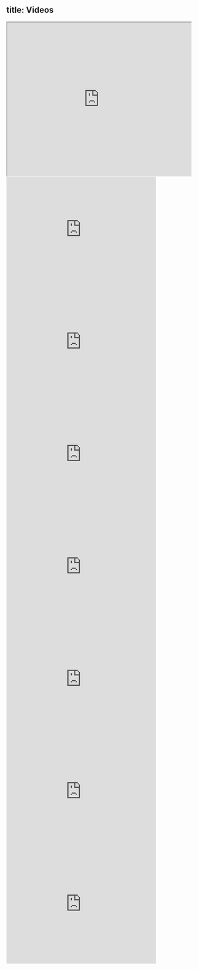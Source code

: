 title: Videos
----------------


<iframe src="http://www.youtube.com/embed/videoseries?list=UUWe-Z_fY4HKcZr5pjUOxSSQ" width="480" height="400"></iframe>



<iframe width="390" height="293" src="https://www.youtube.com/embed/NugMVZn-54g" frameborder="0" allowfullscreen></iframe>

<iframe width="390" height="293" src="https://www.youtube.com/embed/25xdhh7R9E8" frameborder="0" allowfullscreen></iframe>

<iframe width="390" height="293" src="https://www.youtube.com/embed/Sbv4CYq3dPs" frameborder="0" allowfullscreen></iframe>

<iframe width="390" height="293" src="https://www.youtube.com/embed/BK-Cd_cNc0E" frameborder="0" allowfullscreen></iframe>

<iframe width="390" height="293" src="https://www.youtube.com/embed/eGfE1LbFpV4" frameborder="0" allowfullscreen></iframe>

<iframe width="390" height="293" src="https://www.youtube.com/embed/uOOhvw89jc4" frameborder="0" allowfullscreen></iframe>

<iframe width="390" height="293" src="https://www.youtube.com/embed/blBTqTTFzmo" frameborder="0" allowfullscreen></iframe>




